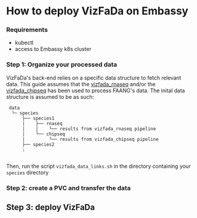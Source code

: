 # How to deploy VizFaDa on Embassy

### Requirements
- kubectl
- access to Embassy k8s cluster

### Step 1: Organize your processed data

VizFaDa's back-end relies on a specific data structure to fetch relevant data. This guide assumes that the [vizfada_rnaseq](https://github.com/GenEpi-GenPhySE/vizfada_rnaseq)  and/or the [vizfada_chipseq](https://github.com/GenEpi-GenPhySE/vizfada_chipseq) has been used to process FAANG's data. The inital data structure is assumed to be as such:

```
 data
  └─ species
      ├── species1
      |    ├── rnaseq
      |    |    └── results from vizfada_rnaseq pipeline
      |    └── chipseq
      |         └── results from vizfada_chipseq pipeline
      ├── species2
      :
  
```

Then, run the script `vizfada_data_links.sh` in the directory containing your `species` directory 

### Step 2: create a PVC and transfer the data



## Step 3: deploy VizFaDa
